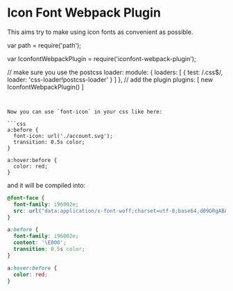 Icon Font Webpack Plugin
===================

This aims try to make using icon fonts as convenient as possible.



var path = require('path');

var IconfontWebpackPlugin = require('iconfont-webpack-plugin');

  // make sure you use the postcss loader:
  module: {
    loaders: [
      {
        test: /\.css$/,
        loader: 'css-loader!postcss-loader'
      }
    ]
  },
  // add the plugin
  plugins: [
    new IconfontWebpackPlugin()
  ]

```


Now you can use `font-icon` in your css like here:

```css
a:before {
  font-icon: url('./account.svg');
  transition: 0.5s color;
}

a:hover:before {
  color: red;
}
```

and it will be compiled into:

```css
@font-face {
  font-family: i96002e;
  src: url("data:application/x-font-woff;charset=utf-8;base64,d09GRgABAAAAA.....IdAA==") format('woff');
}

a:before {
  font-family: i96002e;
  content: '\E000';
  transition: 0.5s color;
}

a:hover:before {
  color: red;
}
```